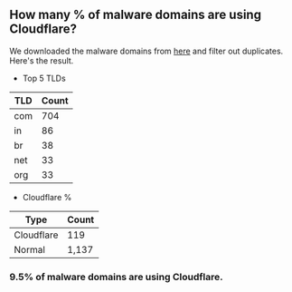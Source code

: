 ## How many % of malware domains are using Cloudflare?


We downloaded the malware domains from [here](https://urlhaus.abuse.ch) and filter out duplicates.
Here's the result.


[//]: # (start replacement)


- Top 5 TLDs

| TLD | Count |
| --- | --- |
| com | 704 |
| in | 86 |
| br | 38 |
| net | 33 |
| org | 33 |


- Cloudflare %

| Type | Count |
| --- | --- |
| Cloudflare | 119 |
| Normal | 1,137 |


### 9.5% of malware domains are using Cloudflare.